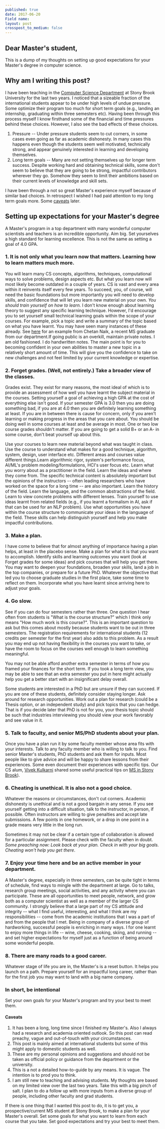 ```yaml
---
published: true
date: 2017-06-20 
Field name: 
layout: post
crosspost_to_medium: false
---
```

## Dear Master&#39;s student, ##

This is a dump of my thoughts on setting up good expectations for your Master&#39;s degree in computer science.

## Why am I writing this post? ##

I have been teaching in the <a href="https://www.cs.stonybrook.edu/">Computer Science Department</a> at Stony Brook University for the last two years. I noticed that a sizeable fraction of the  international students appear to be under high levels of undue pressure. Some optimize their program too much for short term goals (e.g., landing an internship, graduating within three semesters etc). Having been through this process myself I know firsthand some of the financial and time pressures behind these choices. However, I also see the bad effects of these choices.

1. Pressure -- Under pressure students seem to cut corners, in some cases even going as far as academic dishonesty. In many cases this happens even though the students seem well motivated, technically strong, and appear genuinely interested in learning and developing themselves.
2. Long term goals -- Many are not setting themselves up for longer term success. Despite working hard and obtaining technical skills, some don&#39;t seem to believe that they are going to be strong, impactful contributors wherever they go. Somehow they seem to limit their ambitions based on their current levels of knowledge and skill sets.

I have been through a not so great Master&#39;s experience myself because of similar bad choices. In retrospect I wished I had paid attention to my long term goals more. Some [caveats](#caveats) later.

## Setting up expectations for your Master&#39;s degree ##

A Master&#39;s program in a top department with many wonderful computer scientists and teachers is an incredible opportunity.  Aim big. Set yourselves a high standard for learning excellence. This is not the same as setting a goal of 4.0 GPA.

### 1. It is not only what you learn now that matters. Learning how to learn matters much more. ###

You will learn many CS concepts, algorithms, techniques, computational ways to solve problems, design aspects etc. But what you learn now will most likely become outdated in a couple of years. CS is vast and every area within it reinvents itself every few years. To succeed, you, of course, will need the basic foundations but more importantly you will need to develop skills, and confidence that will let you learn new material on your own. _You should train yourself on how to learn._ I don't know enough about learning theory to suggest any specific learning technique. However, I'd encourage you to set yourself small technical learning goals within the scope of your courses. For example, pick a topic and write a summary of the topic based on what you have learnt. You may have seen many instances of these already. See <a href="http://chetannaik.github.io/">here</a> for an example from Chetan Naik, a recent MS graduate from our department.If going public is an overkill, maintain private notes. I am old fashioned. I do handwritten notes. The main point is for you to becoming confident in your own abilities to master a new topic in a relatively short amount of time. This will give you the confidence to take on new challenges and not feel limited by your current knowledge or expertise.

### 2. Forget grades. (Well, not entirely.) Take a broader view of the classes. ###

Grades exist. They exist for many reasons, the most ideal of which is to provide an assessment of how well you have learnt the subject material in the courses. Setting yourself a goal of achieving a high GPA at the cost of everything else isn&#39;t good. If your semester GPA is 3.0 then you are doing something bad, if you are at 4.0 then you are definitely learning something at least. If you are in between there is cause for concern, only if you aren&#39;t learning or making progress in the areas that you care about. You should be doing well in some courses at least and be average in most. One or two low course grades shouldn&#39;t matter. If you are going to get a solid B+ or an A- in some course, don&#39;t beat yourself up about this.

Use your courses to learn new material beyond what was taught in class. Use the course to understand what makes for a good technique, algorithm, system, design, user interface etc. Different areas and courses value different things.Learn algorithmic rigor, system&#39;s performance focus, AI/ML&#39;s problem modeling/formulations, HCI&#39;s user focus etc. Learn what you worry about as a practitioner in the field. Learn the ideas and where they come from. The specific technical content is absolutely important but the opinions of the instructors -- often leading researchers who have worked on the space for a long time -- are also important. Learn the history of the field. Learn the language, and the common abstractions of the field. Learn to view concrete problems with different lenses. Train yourself to use ideas learnt from related fields (e.g., if you learnt a formalism in AI, ask if that can be used for an NLP problem). Use what opportunities you have within the course structure to communicate your ideas in the language of the field. These skills can help distinguish yourself and help you make impactful contributions. 

### 3. Make a plan. ###

I have come to believe that for almost anything of importance having a plan helps, at least in the placebo sense. Make a plan for what it is that you want to accomplish. Identify skills and learning outcomes you want (look at Forget grades for some ideas) and pick courses that will help you get there. You may want to deepen your foundations, broaden your skills, land a job in the top companies, or prepare for a future PhD. Whatever the objective that led you to choose graduate studies in the first place, take some time to reflect on them. Incorporate what you have learnt since arriving here to adjust your goals.

### 4. Go slow. ###

See if you can do four semesters rather than three. One question I hear often from students is &quot;What is the course structure?&quot; which I think only means &quot;How much work is this course?&quot;. This is an important question to ask but this comes about mostly because students want to be out in three semesters. The registration requirements for international students (12 credits per semester for the first year) also adds to this problem. As a result you may end up not having flexibility in the courses you want to take, or have the room to focus on the courses well enough to learn something meaningful.

You may not be able afford another extra semester in terms of how you framed your finances for the short term. If you took a long term view, you may be able to see that an extra semester you put in here might actually help you get a better start with an insignificant delay overall.

Some students are interested in a PhD but are unsure if they can succeed. If you are one of these students, definitely consider staying longer. Ask around for research opportunities. Work out a plan for research (could be a Thesis option, or an independent study) and pick topics that you can hedge. That is if you decide later that PhD is not for you, your thesis topic should be such that industries interviewing you should view your work favorably and see value in it.

### 5. Talk to faculty, and senior MS/PhD students about your plan. ###

Once you have a plan run it by some faculty member whose area fits with your interests. Talk to any faculty member who is willing to talk to you. Find senior Master&#39;s students, PhD students and ask them for inputs. Most people like to give advice and will be happy to share lessons from their experiences. Some even document their experiences with specific tips. Our CS alum, <a href="http://viveksck.github.io/">Vivek Kulkarni</a> shared some useful practical tips on <a href="https://medium.com/@viveksck/acing-your-masters-at-stony-brook-8d4b92cc49fc">MS in Stony Brook</a>).

### 6. Cheating is unethical. It is also not a good choice. ###

Whatever the reasons or circumstances, don&#39;t cut corners. Academic dishonesty is unethical and is not a good bargain in any sense. If you see yourself getting into a difficult situation, talk to the instructor, in person, if possible. Often instructors are willing to give penalties and accept late submissions. A few points in one homework, or a drop in one point in a grade means very little in the long run.

Sometimes it may not be clear if a certain type of collaboration is allowed for a particular assignment. Please check with the faculty when in doubt. _Some preaching now:  Look back at your plan. Check in with your big goals. Cheating won't help you get there_. 

### 7. Enjoy your time here and be an active member in your department. ###

A Master&#39;s degree, especially in three semesters, can be quite tight in terms of schedule, find ways to mingle with the department at large. Go to talks, research group meetings, social activities, and any activity where you can participate. These are all opportunities to meet people, network, and grow both as a computer scientist as well as a member of the larger CS community. I strongly believe that a large part of my CS attitude and integrity -- what I find useful, interesting, and what I think are my responsibilities -- come from the academic institutions that I was a part of and from the people that I met. Being in company of a diverse group of hardworking, successful people is enriching in many ways. I for one learnt to enjoy more things in life -- wine, cheese, cooking, skiing, and running -- and set higher expectations for myself just as a function of being around some wonderful people.

### 8. There are many roads to a good career. ###

Whatever stage of life you are in, the Master&#39;s is a reset button. It helps you launch on a path. Prepare yourself for an impactful long career, rather than for the first job you may want to land with a big name company.

### In short, be intentional ###

Set your own goals for your Master&#39;s program and try your best to meet them.

#### Caveats #### 
<a name="caveats"></a>

1. It has been a long, long time since I finished my Master&#39;s. Also I always had a research and academia oriented outlook. So this post can read preachy, vague and out-of-touch with your circumstances. 
2. This post is mainly aimed at international students but some of this might apply to domestic students as well.
3. These are my personal opinions and suggestions and should not be taken as official policy or guidance from the department or the university.
4. This is a not a detailed how-to-guide by any means. It is vague. The intention is to prod you to think.
5. I am still new to teaching and advising students. My thoughts are based on my limited view over the last two years. Take this with a big pinch of salt. I plan to do a follow up with more inputs from a diverse group of people, including other faculty and grad students.

If there is one thing that I wanted this post to do, it is to get you, a prospective/current MS student at Stony Brook, to make a plan for your Master&#39;s overall. Set some goals for what you want to learn from each course that you take. Set good expectations and try your best to meet them.
